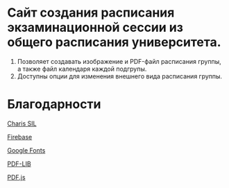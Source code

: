 # Сайт создания расписания экзаминационной сессии из общего расписания университета.

1. Позволяет создавать изображение и PDF-файл расписания группы, а также файл календаря каждой подгрупы.
2. Доступны опции для изменения внешнего вида расписания группы.

# Благодарности

[Charis SIL](https://software.sil.org/charis/)

[Firebase](https://firebase.google.com/)

[Google Fonts](https://fonts.google.com/)

[PDF-LIB](https://pdf-lib.js.org/)

[PDF.js](https://mozilla.github.io/pdf.js/)
